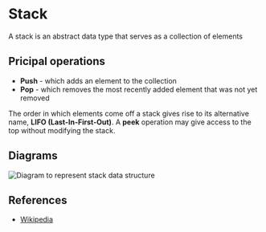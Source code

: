 # Stack

A stack is an abstract data type that serves as a collection of elements

## Pricipal operations

* __Push__ - which adds an element to the collection
* __Pop__ - which removes the most recently added element that was not yet removed

The order in which elements come off a stack gives rise to its alternative name, __LIFO (Last-In-First-Out)__. A __peek__ operation may give access to the top without modifying the stack.

## Diagrams

<img src="https://upload.wikimedia.org/wikipedia/commons/b/b4/Lifo_stack.png" alt="Diagram to represent stack data structure" />

## References

* [Wikipedia](https://en.wikipedia.org/wiki/Stack_(abstract_data_type))